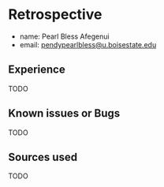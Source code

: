 # Retrospective

- name: Pearl Bless Afegenui
- email: pendypearlbless@u.boisestate.edu

## Experience

TODO

## Known issues or Bugs

TODO

## Sources used

TODO
